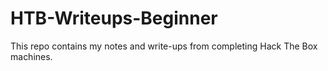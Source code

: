 # HTB-Writeups-Beginner
This repo contains my notes and write-ups from completing Hack The Box machines.

